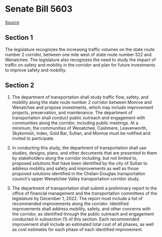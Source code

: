 # Senate Bill 5603

[Source](http://lawfilesext.leg.wa.gov/biennium/2021-22/Pdf/Bills/Senate%20Bills/5603.pdf)
## Section 1
The legislature recognizes the increasing traffic volumes on the state route number 2 corridor, between one mile west of state route number 522 and Wenatchee. The legislature also recognizes the need to study the impact of traffic on safety and mobility in the corridor and plan for future investments to improve safety and mobility.


## Section 2
1. The department of transportation shall study traffic flow, safety, and mobility along the state route number 2 corridor between Monroe and Wenatchee and propose investments, which may include improvement projects, preservation, and maintenance. The department of transportation shall conduct public outreach and engagement with communities along the corridor, including public meetings. At a minimum, the communities of Wenatchee, Cashmere, Leavenworth, Skykomish, Index, Gold Bar, Sultan, and Monroe must be notified and invited to participate.

2. In conducting this study, the department of transportation shall use studies, designs, plans, and other documents that are presented to them by stakeholders along the corridor including, but not limited to, proposed solutions that have been identified by the city of Sultan to address mobility and safety and improvements as well as those proposed solutions identified in the Chelan-Douglas transportation council's upper Wenatchee Valley transportation corridor study.

3. The department of transportation shall submit a preliminary report to the office of financial management and the transportation committees of the legislature by December 1, 2022. The report must include a list of recommended improvements along the corridor. Identified improvements shall address mobility, safety, and other concerns with the corridor, as identified through the public outreach and engagement conducted in subsection (1) of this section. Each recommended improvement shall include an estimated total cost of all phases, as well as cost estimates for each phase of each identified improvement.

